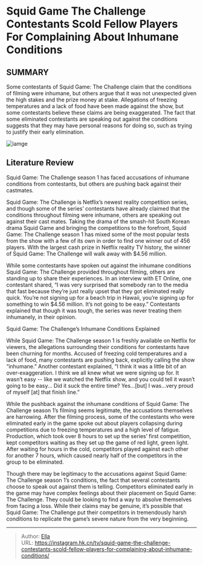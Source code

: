 # Squid Game The Challenge Contestants Scold Fellow Players For Complaining About Inhumane Conditions


## SUMMARY 



  Some contestants of Squid Game: The Challenge claim that the conditions of filming were inhumane, but others argue that it was not unexpected given the high stakes and the prize money at stake.   Allegations of freezing temperatures and a lack of food have been made against the show, but some contestants believe these claims are being exaggerated.   The fact that some eliminated contestants are speaking out against the conditions suggests that they may have personal reasons for doing so, such as trying to justify their early elimination.  

![iamge](https://static1.srcdn.com/wordpress/wp-content/uploads/2023/10/squid-game_-the-challenge-trailer-teases-savage-game-as-contestants-battle-against-each-other.jpg)

## Literature Review
Squid Game: The Challenge season 1 has faced accusations of inhumane conditions from contestants, but others are pushing back against their castmates.




Squid Game: The Challenge is Netflix’s newest reality competition series, and though some of the series’ contestants have already claimed that the conditions throughout filming were inhumane, others are speaking out against their cast mates. Taking the drama of the smash-hit South Korean drama Squid Game and bringing the competitions to the forefront, Squid Game: The Challenge season 1 has mixed some of the most popular tests from the show with a few of its own in order to find one winner out of 456 players. With the largest cash prize in Netflix reality TV history, the winner of Squid Game: The Challenge will walk away with $4.56 million.




While some contestants have spoken out against the inhumane conditions Squid Game: The Challenge provided throughout filming, others are standing up to share their experiences. In an interview with ET Online, one contestant shared, “I was very surprised that somebody ran to the media that fast because they’re just really upset that they got eliminated really quick. You’re not signing up for a beach trip in Hawaii, you’re signing up for something to win $4.56 million. It’s not going to be easy.” Contestants explained that though it was tough, the series was never treating them inhumanely, in their opinion.


 Squid Game: The Challenge’s Inhumane Conditions Explained 
          

While Squid Game: The Challenge season 1 is freshly available on Netflix for viewers, the allegations surrounding their conditions for contestants have been churning for months. Accused of freezing cold temperatures and a lack of food, many contestants are pushing back, explicitly calling the show “inhumane.” Another contestant explained, “I think it was a little bit of an over-exaggeration. I think we all knew what we were signing up for. It wasn’t easy -- like we watched the Netflix show, and you could tell it wasn’t going to be easy... Did it suck the entire time? Yes...[but] I was...very proud of myself [at] that finish line.”





 

While the pushback against the inhumane conditions of Squid Game: The Challenge season 1’s filming seems legitimate, the accusations themselves are harrowing. After the filming process, some of the contestants who were eliminated early in the game spoke out about players collapsing during competitions due to freezing temperatures and a high level of fatigue. Production, which took over 8 hours to set up the series’ first competition, kept competitors waiting as they set up the game of red light, green light. After waiting for hours in the cold, competitors played against each other for another 7 hours, which caused nearly half of the competitors in the group to be eliminated.

Though there may be legitimacy to the accusations against Squid Game: The Challenge season 1’s conditions, the fact that several contestants choose to speak out against them is telling. Competitors eliminated early in the game may have complex feelings about their placement on Squid Game: The Challenge. They could be looking to find a way to absolve themselves from facing a loss. While their claims may be genuine, it’s possible that Squid Game: The Challenge put their competitors in tremendously harsh conditions to replicate the game’s severe nature from the very beginning.






---

> Author: [Ella](https://instagram.hk.cn/)  
> URL: https://instagram.hk.cn/tv/squid-game-the-challenge-contestants-scold-fellow-players-for-complaining-about-inhumane-conditions/  

